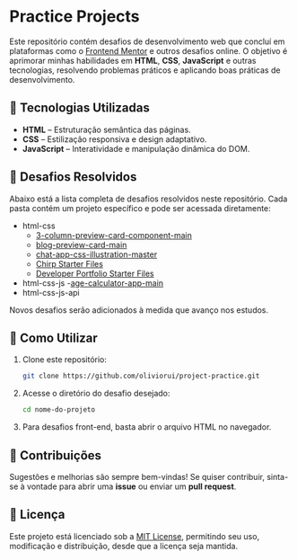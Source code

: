# Practice Projects

Este repositório contém desafios de desenvolvimento web que concluí em plataformas como o [Frontend Mentor](https://www.frontendmentor.io/) e outros desafios online. O objetivo é aprimorar minhas habilidades em **HTML**, **CSS**, **JavaScript** e outras tecnologias, resolvendo problemas práticos e aplicando boas práticas de desenvolvimento.  

## 🚀 Tecnologias Utilizadas  

- **HTML** – Estruturação semântica das páginas.  
- **CSS** – Estilização responsiva e design adaptativo.  
- **JavaScript** – Interatividade e manipulação dinâmica do DOM.  

## 📂 Desafios Resolvidos  

Abaixo está a lista completa de desafios resolvidos neste repositório. Cada pasta contém um projeto específico e pode ser acessada diretamente:  

- html-css
   - [3-column-preview-card-component-main](html-css/3-column-preview-card-component-main/index.html)
   - [blog-preview-card-main](html-css/blog-preview-card-main/index.html)
   - [chat-app-css-illustration-master](html-css/chat-app-css-illustration-master/index.html)
   - [Chirp Starter Files](html-css/Chirp%20Starter%20Files/index.html)
   - [Developer Portfolio Starter Files](html-css/Developer%20Portfolio%20Starter%20Files/index.html)
- html-css-js
   -[age-calculator-app-main](html-css-js/age-calculator-app-main/index.html)
- html-css-js-api

Novos desafios serão adicionados à medida que avanço nos estudos.  

## 📌 Como Utilizar  

1. Clone este repositório:  
   ```bash
   git clone https://github.com/oliviorui/project-practice.git
   ```  
2. Acesse o diretório do desafio desejado:  
   ```bash
   cd nome-do-projeto
   ```  
3. Para desafios front-end, basta abrir o arquivo HTML no navegador.  

## 🤝 Contribuições  

Sugestões e melhorias são sempre bem-vindas! Se quiser contribuir, sinta-se à vontade para abrir uma **issue** ou enviar um **pull request**.  

## 📜 Licença  

Este projeto está licenciado sob a [MIT License](LICENSE), permitindo seu uso, modificação e distribuição, desde que a licença seja mantida.